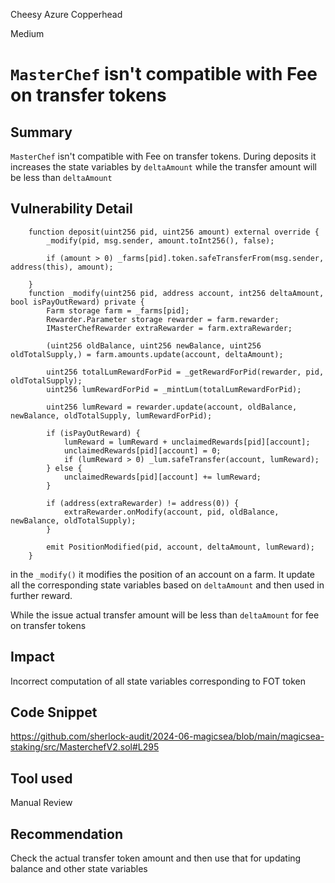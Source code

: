 Cheesy Azure Copperhead

Medium

# `MasterChef` isn't compatible with Fee on transfer tokens

## Summary
`MasterChef` isn't compatible with Fee on transfer tokens. During deposits it increases the state variables by `deltaAmount` while the transfer amount will be less than `deltaAmount`
## Vulnerability Detail
```solidity
    function deposit(uint256 pid, uint256 amount) external override {
        _modify(pid, msg.sender, amount.toInt256(), false);

        if (amount > 0) _farms[pid].token.safeTransferFrom(msg.sender, address(this), amount);
        
    }
    function _modify(uint256 pid, address account, int256 deltaAmount, bool isPayOutReward) private {
        Farm storage farm = _farms[pid];
        Rewarder.Parameter storage rewarder = farm.rewarder;
        IMasterChefRewarder extraRewarder = farm.extraRewarder;

        (uint256 oldBalance, uint256 newBalance, uint256 oldTotalSupply,) = farm.amounts.update(account, deltaAmount);

        uint256 totalLumRewardForPid = _getRewardForPid(rewarder, pid, oldTotalSupply);
        uint256 lumRewardForPid = _mintLum(totalLumRewardForPid);

        uint256 lumReward = rewarder.update(account, oldBalance, newBalance, oldTotalSupply, lumRewardForPid);

        if (isPayOutReward) {
            lumReward = lumReward + unclaimedRewards[pid][account];
            unclaimedRewards[pid][account] = 0;
            if (lumReward > 0) _lum.safeTransfer(account, lumReward);
        } else {
            unclaimedRewards[pid][account] += lumReward;
        }

        if (address(extraRewarder) != address(0)) {
            extraRewarder.onModify(account, pid, oldBalance, newBalance, oldTotalSupply);
        }

        emit PositionModified(pid, account, deltaAmount, lumReward);
    }

```
in the `_modify()` it modifies the position of an account on a farm. It update all the corresponding state variables based on `deltaAmount` and then used in further reward.

While the issue actual transfer amount will be less than `deltaAmount` for fee  on transfer tokens 

## Impact

Incorrect computation of all state variables corresponding to FOT token

## Code Snippet
https://github.com/sherlock-audit/2024-06-magicsea/blob/main/magicsea-staking/src/MasterchefV2.sol#L295

## Tool used

Manual Review

## Recommendation

Check the actual transfer token amount and then use that for updating balance and other state variables 
